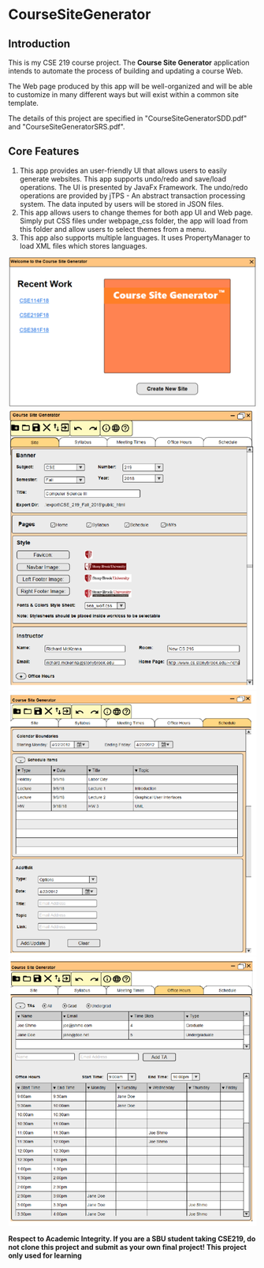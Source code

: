 # CourseSiteGenerator
## Introduction
This is my CSE 219 course project. The **Course Site Generator** application intends to automate the process of building and updating a course Web.

The Web page produced by this app will be well-organized and will be able to customize in many different ways but will exist within a common site template.

The details of this project are specified in "CourseSiteGeneratorSDD.pdf" and "CourseSiteGeneratorSRS.pdf".

## Core Features
1. This app provides an user-friendly UI that allows users to easily generate websites. This app supports undo/redo and save/load operations. The UI is presented by JavaFx Framework. The undo/redo operations are provided by jTPS - An abstract transaction processing system. The data inputed by users will be stored in JSON files.
2. This app allows users to change themes for both app UI and Web page. Simply put CSS files under webpage_css folder, the app will load from this folder and allow users to select themes from a menu.
3. This app also supports multiple languages. It uses PropertyManager to load XML files which stores languages.


![alt test](https://raw.githubusercontent.com/LinPsPs/CourseSiteGenerator/master/WelDialog.png "WelDialog.png")
![alt test](https://raw.githubusercontent.com/LinPsPs/CourseSiteGenerator/master/CourseSiteGenMainPage.png "MainPage.png")
![alt test](https://raw.githubusercontent.com/LinPsPs/CourseSiteGenerator/master/CourseScheduleTab.png "CourseScheduleTab.png")
![alt test](https://raw.githubusercontent.com/LinPsPs/CourseSiteGenerator/master/OHPage.png "OHPage.png")

**Respect to Academic Integrity. If you are a SBU student taking CSE219, do not clone this project and submit as your own final project! This project only used for learning**
